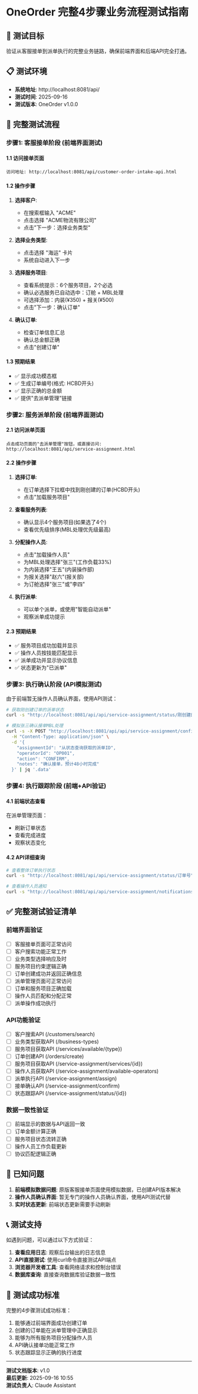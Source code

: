 # OneOrder 完整4步骤业务流程测试指南

## 🎯 测试目标
验证从客服接单到派单执行的完整业务链路，确保前端界面和后端API完全打通。

## 📋 测试环境
- **系统地址**: http://localhost:8081/api/
- **测试时间**: 2025-09-16
- **测试版本**: OneOrder v1.0.0

## 🔄 完整测试流程

### 步骤1: 客服接单阶段 (前端界面测试)

#### 1.1 访问接单页面
```
访问地址: http://localhost:8081/api/customer-order-intake-api.html
```

#### 1.2 操作步骤
1. **选择客户**:
   - 在搜索框输入 "ACME" 
   - 点击选择 "ACME物流有限公司"
   - 点击"下一步：选择业务类型"

2. **选择业务类型**:
   - 点击选择 "海运" 卡片
   - 系统自动进入下一步

3. **选择服务项目**:
   - 查看系统提示：6个服务项目，2个必选
   - 确认必选服务已自动选中：订舱 + MBL处理
   - 可选择添加：内装(¥350) + 报关(¥500)
   - 点击"下一步：确认订单"

4. **确认订单**:
   - 检查订单信息汇总
   - 确认总金额正确
   - 点击"创建订单"

#### 1.3 预期结果
- ✅ 显示成功模态框
- ✅ 生成订单编号(格式: HCBD开头)
- ✅ 显示正确的总金额
- ✅ 提供"去派单管理"链接

### 步骤2: 服务派单阶段 (前端界面测试)

#### 2.1 访问派单页面
```
点击成功页面的"去派单管理"按钮，或直接访问:
http://localhost:8081/api/service-assignment.html
```

#### 2.2 操作步骤
1. **选择订单**:
   - 在订单选择下拉框中找到刚创建的订单(HCBD开头)
   - 点击"加载服务项目"

2. **查看服务列表**:
   - 确认显示4个服务项目(如果选了4个)
   - 查看优先级排序(MBL处理优先级最高)

3. **分配操作人员**:
   - 点击"加载操作人员"
   - 为MBL处理选择"张三"(工作负载33%)
   - 为内装选择"王五"(内装操作部)
   - 为报关选择"赵六"(报关部)
   - 为订舱选择"张三"或"李四"

4. **执行派单**:
   - 可以单个派单，或使用"智能自动派单"
   - 观察派单成功提示

#### 2.3 预期结果
- ✅ 服务项目成功加载并显示
- ✅ 操作人员按技能匹配显示
- ✅ 派单成功并显示协议信息
- ✅ 状态更新为"已派单"

### 步骤3: 执行确认阶段 (API模拟测试)

由于前端暂无操作人员确认界面，使用API测试：

```bash
# 获取刚创建订单的派单状态
curl -s "http://localhost:8081/api/api/service-assignment/status/刚创建的订单号" | jq '.data.assignments'

# 模拟张三确认接单MBL处理
curl -s -X POST "http://localhost:8081/api/api/service-assignment/confirm" \
  -H "Content-Type: application/json" \
  -d '{
    "assignmentId": "从状态查询获取的派单ID",
    "operatorId": "OP001",
    "action": "CONFIRM",
    "notes": "确认接单，预计48小时完成"
  }' | jq '.data'
```

### 步骤4: 执行跟踪阶段 (前端+API验证)

#### 4.1 前端状态查看
在派单管理页面：
- 刷新订单状态
- 查看完成进度
- 观察状态变化

#### 4.2 API详细查询
```bash
# 查看整体订单执行状态
curl -s "http://localhost:8081/api/api/service-assignment/status/订单号" | jq '.data | {completionRate, statusSummary}'

# 查看操作人员通知
curl -s "http://localhost:8081/api/api/service-assignment/notifications/OP001" | jq '.data | {totalCount, unreadCount}'
```

## ✅ 完整测试验证清单

### 前端界面验证
- [ ] 客服接单页面可正常访问
- [ ] 客户搜索功能正常工作
- [ ] 业务类型选择响应及时
- [ ] 服务项目约束逻辑正确
- [ ] 订单创建成功并返回正确信息
- [ ] 派单管理页面可正常访问
- [ ] 订单和服务项目正确加载
- [ ] 操作人员匹配和分配正常
- [ ] 派单操作成功执行

### API功能验证
- [ ] 客户搜索API (/customers/search)
- [ ] 业务类型获取API (/business-types)
- [ ] 服务项目获取API (/services/available/{type})
- [ ] 订单创建API (/orders/create)
- [ ] 服务项目获取API (/service-assignment/services/{id})
- [ ] 操作人员获取API (/service-assignment/available-operators)
- [ ] 派单执行API (/service-assignment/assign)
- [ ] 接单确认API (/service-assignment/confirm)
- [ ] 状态跟踪API (/service-assignment/status/{id})

### 数据一致性验证
- [ ] 前端显示的数据与API返回一致
- [ ] 订单金额计算正确
- [ ] 服务项目状态流转正确
- [ ] 操作人员工作负载更新
- [ ] 协议匹配逻辑正确

## 🚨 已知问题

1. **前端模拟数据问题**: 原版客服接单页面使用模拟数据，已创建API版本解决
2. **操作人员确认界面**: 暂无专门的操作人员确认界面，使用API测试代替
3. **实时状态更新**: 前端状态更新需要手动刷新

## 📞 测试支持

如遇到问题，可以通过以下方式验证：

1. **查看应用日志**: 观察后台输出的日志信息
2. **API直接测试**: 使用curl命令直接测试API端点
3. **浏览器开发者工具**: 查看网络请求和控制台错误
4. **数据库查询**: 直接查询数据库验证数据一致性

## 🎯 测试成功标准

完整的4步骤测试成功标准：
1. 能够通过前端界面成功创建订单
2. 创建的订单能在派单管理中正确显示
3. 能够为所有服务项目分配操作人员
4. API确认接单功能正常工作
5. 状态跟踪显示正确的执行进度

---
**测试文档版本**: v1.0  
**最后更新**: 2025-09-16 10:55  
**测试负责人**: Claude Assistant
